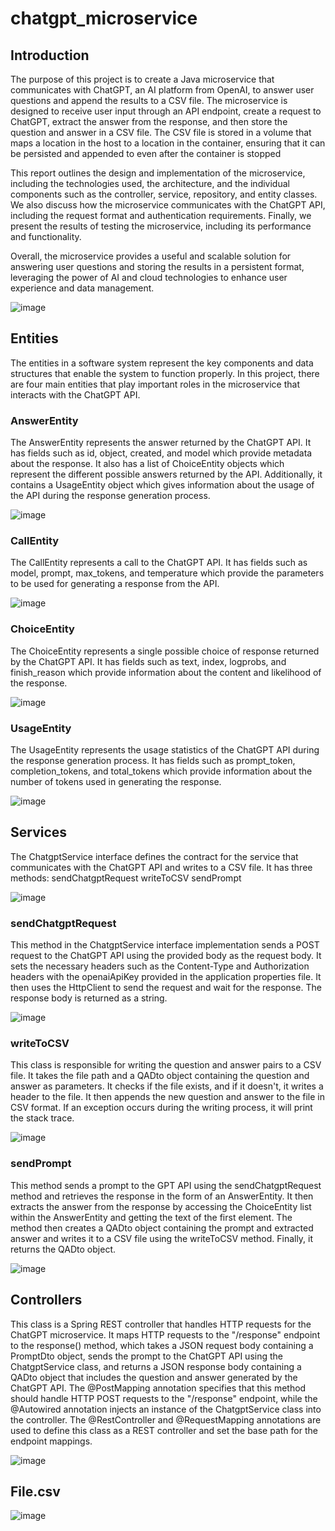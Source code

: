 # chatgpt_microservice
## Introduction

The purpose of this project is to create a Java microservice that communicates with ChatGPT, an AI platform from OpenAI, to answer user questions and append the results to a CSV file. The microservice is designed to receive user input through an API endpoint, create a request to ChatGPT, extract the answer from the response, and then store the question and answer in a CSV file. The CSV file is stored in a volume that maps a location in the host to a location in the container, ensuring that it can be persisted and appended to even after the container is stopped

This report outlines the design and implementation of the microservice, including the technologies used, the architecture, and the individual components such as the controller, service, repository, and entity classes. We also discuss how the microservice communicates with the ChatGPT API, including the request format and authentication requirements. Finally, we present the results of testing the microservice, including its performance and functionality.

Overall, the microservice provides a useful and scalable solution for answering user questions and storing the results in a persistent format, leveraging the power of AI and cloud technologies to enhance user experience and data management.

![image](https://user-images.githubusercontent.com/80216049/221702998-537cdd01-34a5-4153-8345-dd5110539baf.png)

## Entities 

The entities in a software system represent the key components and data structures that enable the system to function properly. In this project, there are four main entities that play important roles in the microservice that interacts with the ChatGPT API.

### AnswerEntity

The AnswerEntity represents the answer returned by the ChatGPT API. It has fields such as id, object, created, and model which provide metadata about the response. It also has a list of ChoiceEntity objects which represent the different possible answers returned by the API. Additionally, it contains a UsageEntity object which gives information about the usage of the API during the response generation process.

![image](https://user-images.githubusercontent.com/80216049/221704070-35a26ac6-7c0d-4fc0-99fb-243c8fd1bd1a.png)

### CallEntity

The CallEntity represents a call to the ChatGPT API. It has fields such as model, prompt, max_tokens, and temperature which provide the parameters to be used for generating a response from the API.

![image](https://user-images.githubusercontent.com/80216049/221704548-4bb8fc7f-c068-49dc-863b-f85e108e6cd5.png)

### ChoiceEntity

The ChoiceEntity represents a single possible choice of response returned by the ChatGPT API. It has fields such as text, index, logprobs, and finish_reason which provide information about the content and likelihood of the response.

![image](https://user-images.githubusercontent.com/80216049/221704913-f2026d3f-735b-432c-9aa2-41d7521746c7.png)

### UsageEntity

The UsageEntity represents the usage statistics of the ChatGPT API during the response generation process. It has fields such as prompt_token, completion_tokens, and total_tokens which provide information about the number of tokens used in generating the response.

![image](https://user-images.githubusercontent.com/80216049/221705427-48a41853-a51d-4797-bf74-dbc789041286.png)

## Services

The ChatgptService interface defines the contract for the service that communicates with the ChatGPT API and writes to a CSV file. It has three methods:
sendChatgptRequest
writeToCSV
sendPrompt

![image](https://user-images.githubusercontent.com/80216049/221705814-309e684c-d761-44d0-a142-44c067e6d5eb.png)

### sendChatgptRequest

This method in the ChatgptService interface implementation sends a POST request to the ChatGPT API using the provided body as the request body. It sets the necessary headers such as the Content-Type and Authorization headers with the openaiApiKey provided in the application properties file. It then uses the HttpClient to send the request and wait for the response. The response body is returned as a string.

![image](https://user-images.githubusercontent.com/80216049/221706657-01d9d778-a059-41e6-a1ac-b55bf705ada8.png)

### writeToCSV

This class is responsible for writing the question and answer pairs to a CSV file. It takes the file path and a QADto object containing the question and answer as parameters. It checks if the file exists, and if it doesn't, it writes a header to the file. It then appends the new question and answer to the file in CSV format. If an exception occurs during the writing process, it will print the stack trace.

![image](https://user-images.githubusercontent.com/80216049/221706913-b1b6010a-a81e-4135-b5e7-5f411c29f090.png)

### sendPrompt

This method sends a prompt to the GPT API using the sendChatgptRequest method and retrieves the response in the form of an AnswerEntity. It then extracts the answer from the response by accessing the ChoiceEntity list within the AnswerEntity and getting the text of the first element. The method then creates a QADto object containing the prompt and extracted answer and writes it to a CSV file using the writeToCSV method. Finally, it returns the QADto object.

![image](https://user-images.githubusercontent.com/80216049/221707204-40d93bbd-36d1-4970-8b88-d8cf7f814abf.png)

## Controllers

This class is a Spring REST controller that handles HTTP requests for the ChatGPT microservice. It maps HTTP requests to the "/response" endpoint to the response() method, which takes a JSON request body containing a PromptDto object, sends the prompt to the ChatGPT API using the ChatgptService class, and returns a JSON response body containing a QADto object that includes the question and answer generated by the ChatGPT API. The @PostMapping annotation specifies that this method should handle HTTP POST requests to the "/response" endpoint, while the @Autowired annotation injects an instance of the ChatgptService class into the controller. The @RestController and @RequestMapping annotations are used to define this class as a REST controller and set the base path for the endpoint mappings.

![image](https://user-images.githubusercontent.com/80216049/221707482-b6bcd7ca-322e-456c-94a5-66c1b33bfc43.png)

## File.csv

![image](https://user-images.githubusercontent.com/80216049/221707704-14647c03-2d29-4aa6-891d-d3c6b793a829.png)
